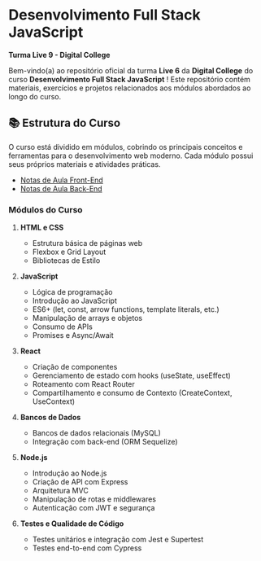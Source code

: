 # Desenvolvimento Full Stack JavaScript  
**Turma Live 9 - Digital College**

Bem-vindo(a) ao repositório oficial da turma **Live 6** da **Digital College** do curso **Desenvolvimento Full Stack JavaScript** ! Este repositório contém materiais, exercícios e projetos relacionados aos módulos abordados ao longo do curso.

## 📚 Estrutura do Curso

O curso está dividido em módulos, cobrindo os principais conceitos e ferramentas para o desenvolvimento web moderno. Cada módulo possui seus próprios materiais e atividades práticas.
- [Notas de Aula Front-End](https://hexagonal-hamster-0c3.notion.site/Desenvolvimento-Front-End-JavaScript-270c2e42bce644b1972ac060f68dd6d6)
- [Notas de Aula Back-End](https://dust-starburst-c57.notion.site/Desenvolvimento-Back-End-JavaScript-5038d9fff41d45688f698f7d88a5a19e)


### Módulos do Curso

1. **HTML e CSS**
   - Estrutura básica de páginas web
   - Flexbox e Grid Layout
   - Bibliotecas de Estilo

2. **JavaScript**
   - Lógica de programação
   - Introdução ao JavaScript
   - ES6+ (let, const, arrow functions, template literals, etc.)
   - Manipulação de arrays e objetos
   - Consumo de APIs
   - Promises e Async/Await
  
   
3. **React**
   - Criação de componentes
   - Gerenciamento de estado com hooks (useState, useEffect)
   - Roteamento com React Router
   - Compartilhamento e consumo de Contexto (CreateContext, UseContext)

6. **Bancos de Dados**
   - Bancos de dados relacionais (MySQL)
   - Integração com back-end (ORM Sequelize)

6. **Node.js**
   - Introdução ao Node.js
   - Criação de API com Express
   - Arquitetura MVC
   - Manipulação de rotas e middlewares
   - Autenticação com JWT e segurança

7. **Testes e Qualidade de Código**
   - Testes unitários e integração com Jest e Supertest
   - Testes end-to-end com Cypress







